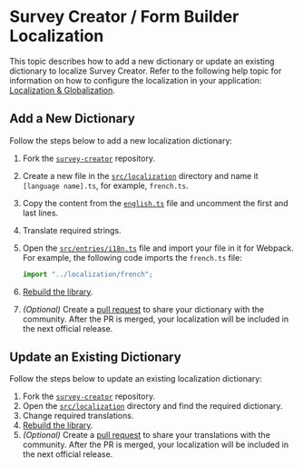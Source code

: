 # Survey Creator / Form Builder Localization

This topic describes how to add a new dictionary or update an existing dictionary to localize Survey Creator. Refer to the following help topic for information on how to configure the localization in your application: [Localization & Globalization](https://surveyjs.io/survey-creator/documentation/localization).

## Add a New Dictionary

Follow the steps below to add a new localization dictionary:

1. Fork the [`survey-creator`](https://github.com/surveyjs/survey-creator) repository.
1. Create a new file in the [`src/localization`](../localization/) directory and name it `[language name].ts`, for example, `french.ts`.
1. Copy the content from the [`english.ts`](../localization/english.ts) file and uncomment the first and last lines.
1. Translate required strings.
1. Open the [`src/entries/i18n.ts`](../entries/i18n.ts) file and import your file in it for Webpack. For example, the following code imports the `french.ts` file:
  
    ```js
    import "../localization/french";
    ```

1. [Rebuild the library](../../README.md#build-the-survey-creator-model-from-sources).
1. *(Optional)* Create a [pull request](https://github.com/surveyjs/survey-creator/pulls) to share your dictionary with the community. After the PR is merged, your localization will be included in the next official release.

## Update an Existing Dictionary

Follow the steps below to update an existing localization dictionary:

1. Fork the [`survey-creator`](https://github.com/surveyjs/survey-creator) repository.
1. Open the [`src/localization`](../localization/) directory and find the required dictionary.
1. Change required translations.
1. [Rebuild the library](../../README.md#build-the-survey-creator-model-from-sources).
1. *(Optional)* Create a [pull request](https://github.com/surveyjs/survey-creator/pulls) to share your translations with the community. After the PR is merged, your localization will be included in the next official release.
